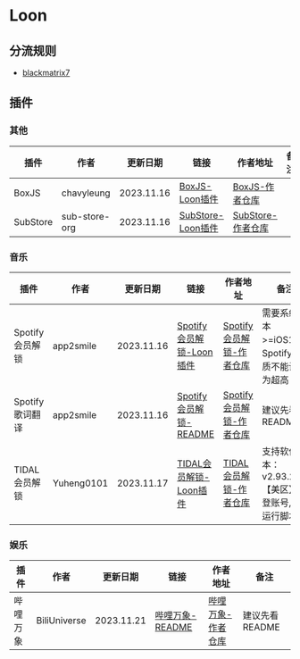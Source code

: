 # Loon
## 分流规则
- [blackmatrix7](https://github.com/blackmatrix7/ios_rule_script/tree/master/rule/Loon)

## 插件
### 其他
| 插件 | 作者 | 更新日期 | 链接 | 作者地址 | 备注 |
| - | - | - | - | - | - |
| BoxJS | chavyleung | 2023.11.16 | [BoxJS-Loon插件](https://cdn.jsdelivr.net/gh/Akimio521/BetterRuler@main/Loon/Plugin/BoxJS.plugin) | [BoxJS-作者仓库](https://github.com/chavyleung/scripts) |   |
| SubStore | sub-store-org | 2023.11.16 | [SubStore-Loon插件](https://cdn.jsdelivr.net/gh/Akimio521/BetterRuler@main/Loon/Plugin/SubStore.plugin) | [SubStore-作者仓库](https://github.com/sub-store-org/Sub-Store) |   |

### 音乐
| 插件 | 作者 | 更新日期 | 链接 | 作者地址 | 备注 |
| - | - | - | - | - | - |
| Spotify会员解锁 | app2smile | 2023.11.16 | [Spotify会员解锁-Loon插件](https://cdn.jsdelivr.net/gh/Akimio521/BetterRuler@main/Loon/Plugin/Spotify/Spotify.plugin) | [Spotify会员解锁-作者仓库](https://github.com/app2smile/rules) | 需要系统版本>=iOS15；Spotify音质不能设置为超高 |
| Spotify歌词翻译 | app2smile | 2023.11.16 | [Spotify会员解锁-README](https://github.com/Akimio521/BetterRuler/blob/main/Loon/Plugin/Spotify/README.md) | [Spotify会员解锁-作者仓库](https://github.com/app2smile/rules) | 建议先看README |
| TIDAL会员解锁 | Yuheng0101 | 2023.11.17 | [TIDAL会员解锁-Loon插件](https://cdn.jsdelivr.net/gh/Akimio521/BetterRuler@main/Loon/Plugin/TIDAL.plugin) | [TIDAL会员解锁-作者仓库](https://github.com/Yuheng0101/X) | 支持软件版本：v2.93.2 【美区】先登账号, 再运行脚本 |

### 娱乐
| 插件 | 作者 | 更新日期 | 链接 | 作者地址 | 备注 |
| - | - | - | - | - | - |
| 哔哩万象 | BiliUniverse | 2023.11.21 | [哔哩万象-README](https://github.com/Akimio521/BetterRuler/blob/main/Loon/Plugin/BiliBili/README.md) | [哔哩万象-作者仓库](https://github.com/BiliUniverse) | 建议先看README |
